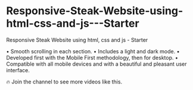 # Responsive-Steak-Website-using-html-css-and-js---Starter
Responsive Steak Website using html, css and js - Starter

•	Smooth scrolling in each section.
•	Includes a light and dark mode.
•	Developed first with the Mobile First methodology, then for desktop.
•	Compatible with all mobile devices and with a beautiful and pleasant user interface.

🔥 Join the channel to see more videos like this.
